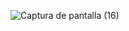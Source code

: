 ![Captura de pantalla (16)](https://github.com/juliohiguita/encriptado/assets/158359335/6a0bc278-cf32-4926-8f8f-715f82d30576)
